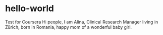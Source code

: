 # hello-world
Test for Coursera
Hi people, I am Alina, Clinical Research Manager living in Zürich, born in Romania, happy mom of a wonderful baby girl.
